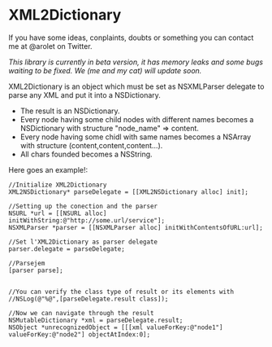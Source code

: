 # XML2Dictionary

If you have some ideas, conplaints, doubts or something you can contact me at @arolet on Twitter.

*This library is currently in beta version, it has memory leaks and some bugs waiting to be fixed. We (me and my cat) will update soon.*

XML2Dictionary is an object which must be set as NSXMLParser delegate to parse any XML and put it into a NSDictionary.

* The result is an NSDictionary.
* Every node having some child nodes with different names becomes a NSDictionary with structure "node_name" => content.
* Every node having some chidl with same names becomes a NSArray with structure (content,content,content…).
* All chars founded becomes a NSString.

Here goes an example!:

    //Initialize XML2Dictionary
    XML2NSDictionary* parseDelegate = [[XML2NSDictionary alloc] init];

    //Setting up the conection and the parser
    NSURL *url = [[NSURL alloc] initWithString:@"http://some.url/service"];
    NSXMLParser *parser = [[NSXMLParser alloc] initWithContentsOfURL:url];
    
    //Set l'XML2Dictionary as parser delegate
    parser.delegate = parseDelegate;
    
    //Parsejem
    [parser parse];
    
    
    //You can verify the class type of result or its elements with 
    //NSLog(@"%@",[parseDelegate.result class]);
    
    //Now we can navigate through the result
    NSMutableDictionary *xml = parseDelegate.result;
    NSObject *unrecognizedObject = [[[xml valueForKey:@"node1"] valueForKey:@"node2"] objectAtIndex:0];


